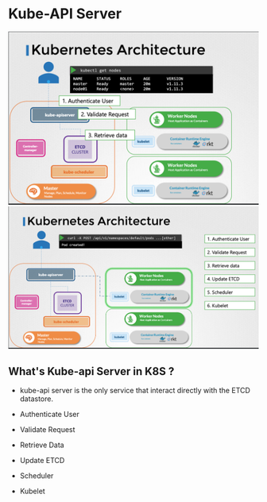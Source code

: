 # Kube-API Server 

![](./kube-apiserver-1.png)
![](./kube-apiserver-2.png)

## What's Kube-api Server in K8S ? 

* kube-api server is the only service that interact directly with the ETCD datastore. 

* Authenticate User 
* Validate Request 
* Retrieve Data 
* Update ETCD 
* Scheduler 
* Kubelet 